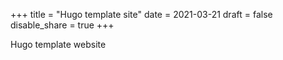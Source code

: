 +++
title = "Hugo template site"
date = 2021-03-21
draft = false
disable_share = true
+++

Hugo template website